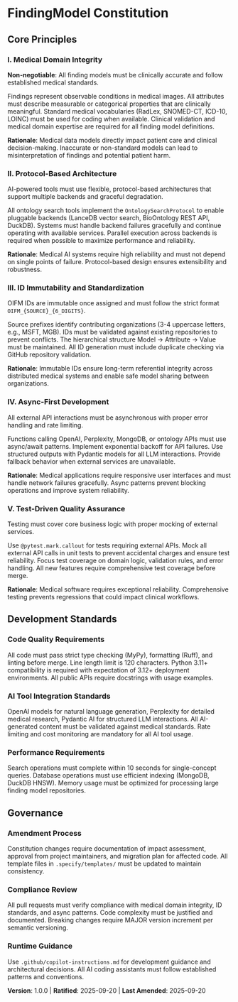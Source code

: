 <!--
Sync Impact Report:
Version change: [Initial version] → 1.0.0
Modified principles: All principles defined from template
Added sections: Medical Domain Integrity, Protocol-Based Architecture, ID Immutability, Async-First Development, Test-Driven QA
Removed sections: None (replacing template)
Templates requiring updates: ✅ All .specify/templates/ files align with constitution principles
Follow-up TODOs: None - all placeholders resolved
-->

# FindingModel Constitution

## Core Principles

### I. Medical Domain Integrity
**Non-negotiable**: All finding models must be clinically accurate and follow established medical standards.

Findings represent observable conditions in medical images. All attributes must describe measurable or categorical properties that are clinically meaningful. Standard medical vocabularies (RadLex, SNOMED-CT, ICD-10, LOINC) must be used for coding when available. Clinical validation and medical domain expertise are required for all finding model definitions.

**Rationale**: Medical data models directly impact patient care and clinical decision-making. Inaccurate or non-standard models can lead to misinterpretation of findings and potential patient harm.

### II. Protocol-Based Architecture
AI-powered tools must use flexible, protocol-based architectures that support multiple backends and graceful degradation.

All ontology search tools implement the `OntologySearchProtocol` to enable pluggable backends (LanceDB vector search, BioOntology REST API, DuckDB). Systems must handle backend failures gracefully and continue operating with available services. Parallel execution across backends is required when possible to maximize performance and reliability.

**Rationale**: Medical AI systems require high reliability and must not depend on single points of failure. Protocol-based design ensures extensibility and robustness.

### III. ID Immutability and Standardization
OIFM IDs are immutable once assigned and must follow the strict format `OIFM_{SOURCE}_{6_DIGITS}`.

Source prefixes identify contributing organizations (3-4 uppercase letters, e.g., MSFT, MGB). IDs must be validated against existing repositories to prevent conflicts. The hierarchical structure Model → Attribute → Value must be maintained. All ID generation must include duplicate checking via GitHub repository validation.

**Rationale**: Immutable IDs ensure long-term referential integrity across distributed medical systems and enable safe model sharing between organizations.

### IV. Async-First Development
All external API interactions must be asynchronous with proper error handling and rate limiting.

Functions calling OpenAI, Perplexity, MongoDB, or ontology APIs must use async/await patterns. Implement exponential backoff for API failures. Use structured outputs with Pydantic models for all LLM interactions. Provide fallback behavior when external services are unavailable.

**Rationale**: Medical applications require responsive user interfaces and must handle network failures gracefully. Async patterns prevent blocking operations and improve system reliability.

### V. Test-Driven Quality Assurance
Testing must cover core business logic with proper mocking of external services.

Use `@pytest.mark.callout` for tests requiring external APIs. Mock all external API calls in unit tests to prevent accidental charges and ensure test reliability. Focus test coverage on domain logic, validation rules, and error handling. All new features require comprehensive test coverage before merge.

**Rationale**: Medical software requires exceptional reliability. Comprehensive testing prevents regressions that could impact clinical workflows.

## Development Standards

### Code Quality Requirements
All code must pass strict type checking (MyPy), formatting (Ruff), and linting before merge. Line length limit is 120 characters. Python 3.11+ compatibility is required with expectation of 3.12+ deployment environments. All public APIs require docstrings with usage examples.

### AI Tool Integration Standards  
OpenAI models for natural language generation, Perplexity for detailed medical research, Pydantic AI for structured LLM interactions. All AI-generated content must be validated against medical standards. Rate limiting and cost monitoring are mandatory for all AI tool usage.

### Performance Requirements
Search operations must complete within 10 seconds for single-concept queries. Database operations must use efficient indexing (MongoDB, DuckDB HNSW). Memory usage must be optimized for processing large finding model repositories.

## Governance

### Amendment Process
Constitution changes require documentation of impact assessment, approval from project maintainers, and migration plan for affected code. All template files in `.specify/templates/` must be updated to maintain consistency.

### Compliance Review
All pull requests must verify compliance with medical domain integrity, ID standards, and async patterns. Code complexity must be justified and documented. Breaking changes require MAJOR version increment per semantic versioning.

### Runtime Guidance
Use `.github/copilot-instructions.md` for development guidance and architectural decisions. All AI coding assistants must follow established patterns and conventions.

**Version**: 1.0.0 | **Ratified**: 2025-09-20 | **Last Amended**: 2025-09-20